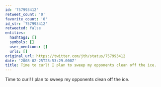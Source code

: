 ```yaml
---
id: '757993412'
retweet_count: '0'
favorite_count: '0'
id_str: '757993412'
retweeted: false
entities:
  hashtags: []
  symbols: []
  user_mentions: []
  urls: []
original_url: https://twitter.com/jth/status/757993412
date: '2008-02-25T23:53:29.000Z'
title: Time to curl! I plan to sweep my opponents clean off the ice.
---
```


Time to curl! I plan to sweep my opponents clean off the ice.